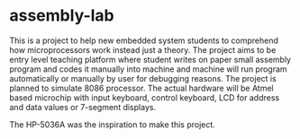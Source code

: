 # assembly-lab
This is a project to help new embedded system students to comprehend how microprocessors work instead just a theory. The project aims to be entry level teaching platform where student writes on paper small assembly program and codes it manually into machine and machine will run program automatically or manually by user for debugging reasons. The project is planned to simulate 8086 processor. The actual hardware will be Atmel based microchip with input keyboard, control keyboard, LCD for address and data values or 7-segment displays.

The HP-5036A was the inspiration to make this project.
